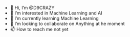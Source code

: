 - 👋 Hi, I’m @D9CRAZY
- 👀 I’m interested in Machine Learning and AI
- 🌱 I’m currently learning Machine Learning
- 💞️ I’m looking to collaborate on Anything at he moment 
- 📫 How to reach me not yet

<!---
D9CRAZY/D9CRAZY is a ✨ special ✨ repository because its `Profile.md` (this file) appears on your GitHub profile.
You can click the Preview link to take a look at your changes.
--->
